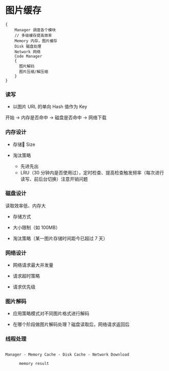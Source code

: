 # 图片缓存

```
{
    Manager 调度各个模块
    // 多级缓存提高效率
    Memory 内存，图片缓存
    Disk 磁盘处理
    Network 网络
    Code Manager
    {
      图片解码
      图片压缩/解压缩
    }
}
```

### 读写

- 以图片 URL 的单向 Hash 值作为 Key

开始 -> 内存是否命中 -> 磁盘是否命中 -> 网络下载

### 内存设计

- 存储 Size

- 淘汰策略

  - 先进先出
  - LRU（30 分钟内是否使用过），定时检查、提高检查触发频率（每次进行读写、前后台切换）注意开销问题

### 磁盘设计

读取效率低、内存大

- 存储方式

- 大小限制（如 100MB）

- 淘汰策略（某一图片存储时间距今已超过 7 天）

### 网络设计

- 网络请求最大并发量

- 请求超时策略

- 请求优先级

### 图片解码

- 应用策略模式对不同图片格式进行解码

- 在哪个阶段做图片解码处理？磁盘读取后，网络请求返回后

### 线程处理

```

Manager - Memory Cache - Disk Cache - Network Download

      memory result

```

